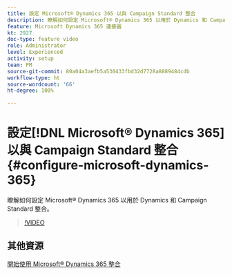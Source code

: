 ```yaml
---
title: 設定 Microsoft® Dynamics 365 以與 Campaign Standard 整合
description: 瞭解如何設定 Microsoft® Dynamics 365 以用於 Dynamics 和 Campaign Standard 整合。
feature: Microsoft Dynamics 365 連接器
kt: 2927
doc-type: feature video
role: Administrator
level: Experienced
activity: setup
team: PM
source-git-commit: 80a04a3aefb5a530433fbd32d7728a8889484cdb
workflow-type: ht
source-wordcount: '66'
ht-degree: 100%

---
```



# 設定[!DNL Microsoft® Dynamics 365]以與 Campaign Standard 整合 {#configure-microsoft-dynamics-365}

瞭解如何設定 Microsoft® Dynamics 365 以用於 Dynamics 和 Campaign Standard 整合。

>[!VIDEO](https://video.tv.adobe.com/v/27637?quality=12)

## 其他資源

[開始使用 Microsoft® Dynamics 365 整合](https://experienceleague.adobe.com/docs/campaign-standard/using/integrating-with-adobe-cloud/campaign-and-microsoft-dynamics-365/d365-acs-get-started.html?lang=zh-Hant)
